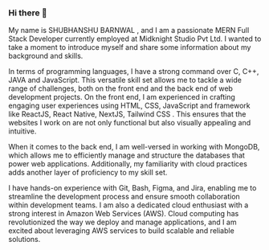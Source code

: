### Hi there 👋

My name is SHUBHANSHU BARNWAL , and I am a passionate MERN Full Stack Developer currently employed at Midknight Studio Pvt Ltd. I wanted to take a moment to introduce myself and share some information about my background and skills.

In terms of programming languages, I have a strong command over C, C++, JAVA and JavaScript. This versatile skill set allows me to tackle a wide range of challenges, both on the front end and the back end of web development projects. On the front end, I am experienced in crafting engaging user experiences using HTML, CSS, JavaScript and framework like ReactJS, React Native, NextJS, Tailwind CSS . This ensures that the websites I work on are not only functional but also visually appealing and intuitive.

When it comes to the back end, I am well-versed in working with MongoDB, which allows me to efficiently manage and structure the databases that power web applications. Additionally, my familiarity with cloud practices adds another layer of proficiency to my skill set.

I have hands-on experience with Git, Bash, Figma, and Jira, enabling me to streamline the development process and ensure smooth collaboration within development teams. I am also a dedicated cloud enthusiast with a strong interest in Amazon Web Services (AWS). Cloud computing has revolutionized the way we deploy and manage applications, and I am excited about leveraging AWS services to build scalable and reliable solutions.


